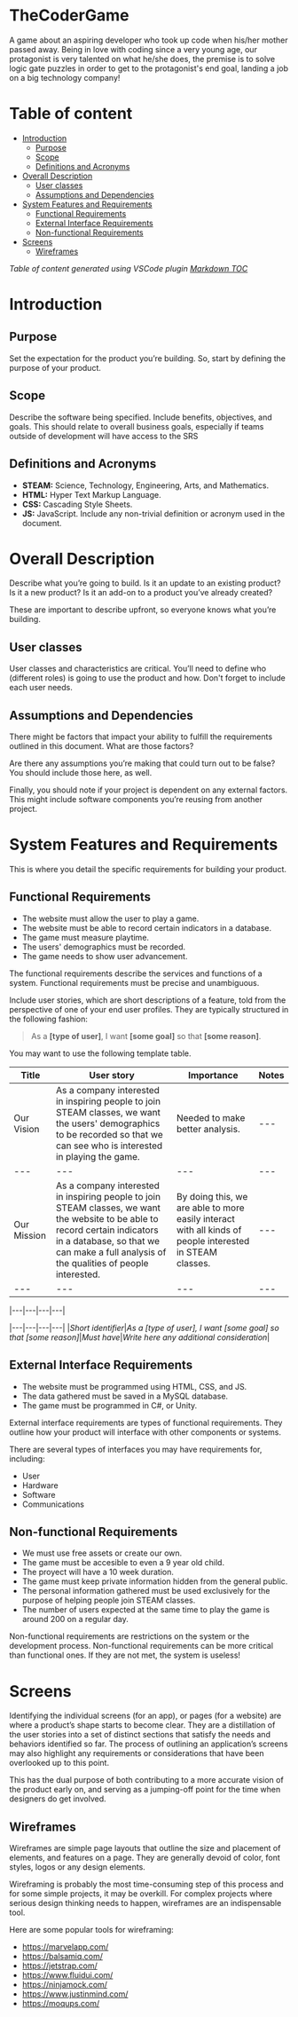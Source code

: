 # TheCoderGame

A game about an aspiring developer who took up code when his/her mother passed away. Being in love with coding since a very young age, our protagonist is very talented on what he/she does, the premise is to solve logic gate puzzles in order to get to the protagonist's end goal, landing a job on a big technology company!

# Table of content

- [Introduction](#introduction)
    - [Purpose](#purpose)
    - [Scope](#scope)
    - [Definitions and Acronyms](#definitions-and-acronyms)
- [Overall Description](#overall-description)
    - [User classes](#user-classes)
    - [Assumptions and Dependencies](#assumptions-and-dependencies)
- [System Features and Requirements](#system-features-and-requirements)
    - [Functional Requirements](#functional-requirements)
    - [External Interface Requirements](#external-interface-requirements)
    - [Non-functional Requirements](#non-functional-requirements)
- [Screens](#screens)
    - [Wireframes](#wireframes)

_Table of content generated using VSCode plugin [Markdown TOC](https://marketplace.visualstudio.com/items?itemName=AlanWalk.markdown-toc)_

# Introduction

## Purpose
Set the expectation for the product you’re building. So, start by defining the purpose of your product.

## Scope
Describe the software being specified. Include benefits, objectives, and goals. This should relate to overall business goals, especially if teams outside of development will have access to the SRS

## Definitions and Acronyms
- **STEAM:** Science, Technology, Engineering, Arts, and Mathematics.
- **HTML:** Hyper Text Markup Language.
- **CSS:** Cascading Style Sheets.
- **JS:** JavaScript.
Include any non-trivial definition or acronym used in the document.

# Overall Description
Describe what you’re going to build. Is it an update to an existing product? Is it a new product? Is it an add-on to a product you’ve already created?

These are important to describe upfront, so everyone knows what you’re building.

## User classes
User classes and characteristics are critical. You’ll need to define who (different roles) is going to use the product and how. Don't forget to include each user needs.

## Assumptions and Dependencies
There might be factors that impact your ability to fulfill the requirements outlined in this document. What are those factors?

Are there any assumptions you’re making that could turn out to be false? You should include those here, as well.

Finally, you should note if your project is dependent on any external factors. This might include software components you’re reusing from another project.

# System Features and Requirements
This is where you detail the specific requirements for building your product.

## Functional Requirements
- The website must allow the user to play a game.
- The website must be able to record certain indicators in a database.
- The game must measure playtime.
- The users' demographics must be recorded.
- The game needs to show user advancement. 

The functional requirements describe the services and functions of a system. Functional requirements must be precise and unambiguous.

Include user stories, which are short descriptions of a feature, told from the perspective of one of your end user profiles. They are typically structured in the following fashion:

> As a __[type of user]__, I want __[some goal]__ so that __[some reason]__.

You may want to use the following template table.

|Title|User story|Importance|Notes|
|---|---|---|---|
|Our Vision|As a company interested in inspiring people to join STEAM classes, we want the users' demographics to be recorded so that we can see who is interested in playing the game.|Needed to make better analysis.|---|
|---|---|---|---|
|Our Mission|As a company interested in inspiring people to join STEAM classes, we want the website to be able to record certain indicators in a database, so that we can make a full analysis of the qualities of people interested. |By doing this, we are able to more easily interact with all kinds of people interested in STEAM classes.|---|
|---|---|---|---|

|---|---|---|---|

|---|---|---|---|
|_Short identifier_|_As a [type of user], I want [some goal] so that [some reason]_|_Must have_|_Write here any additional consideration_|

## External Interface Requirements
- The website must be programmed using HTML, CSS, and JS.
- The data gathered must be saved in a MySQL database.
- The game must be programmed in C#, or Unity.

External interface requirements are types of functional requirements. They outline how your product will interface with other components or systems.

There are several types of interfaces you may have requirements for, including:
- User
- Hardware
- Software
- Communications

## Non-functional Requirements

- We must use free assets or create our own.
- The game must be accesible to even a 9 year old child.
- The proyect will have a 10 week duration.
- The game must keep private information hidden from the general public.
- The personal information gathered must be used exclusively for the purpose of helping people join STEAM classes.
- The number of users expected at the same time to play the game is around 200 on a regular day.

Non-functional requirements are restrictions on the system or the development process. Non-functional requirements can be more critical than functional ones. If they are not met, the system is useless!

# Screens
Identifying the individual screens (for an app), or pages (for a website) are where a product’s shape starts to become clear. They are a distillation of the user stories into a set of distinct sections that satisfy the needs and behaviors identified so far. The process of outlining an application’s screens may also highlight any requirements or considerations that have been overlooked up to this point.

This has the dual purpose of both contributing to a more accurate vision of the product early on, and serving as a jumping-off point for the time when designers do get involved.

## Wireframes
Wireframes are simple page layouts that outline the size and placement of elements, and features on a page. They are generally devoid of color, font styles, logos or any design elements.

Wireframing is probably the most time-consuming step of this process and for some simple projects, it may be overkill. For complex projects where serious design thinking needs to happen, wireframes are an indispensable tool.

Here are some popular tools for wireframing:
- https://marvelapp.com/  
- https://balsamiq.com/ 
- https://jetstrap.com/ 
- https://www.fluidui.com/ 
- https://ninjamock.com/ 
- https://www.justinmind.com/ 
- https://moqups.com/
